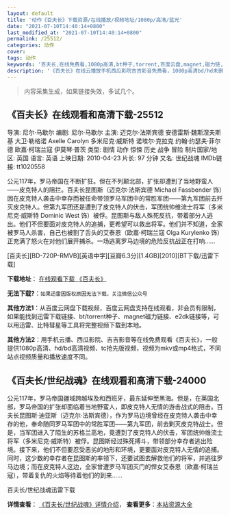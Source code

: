 ```yaml
---
layout: default
title: '动作《百夫长》下载资源/在线播放/视频地址/1080p/高清/蓝光'
date: "2021-07-10T14:40:14+0800"
last_modified_at: "2021-07-10T14:40:14+0800"
permalink: /25512/
categories: 动作
cover:
tags: 动作
keywords: '百夫长,在线免费看,1080p高清,bt种子,torrent,百度云盘,magnet,磁力链,迅雷下载资源'
description: '《百夫长》在线云播放手机西瓜影院吉吉影音免费看，1080p高清bd/hd未删减完整版和tc抢先枪版，mkv/mp4格式，附带bt/torrent种子、magnet/磁力链、百度云盘、网盘资源迅雷下载链接'
---
```


>内容采集生成，如果链接失效，多试几个。


## 《百夫长》在线观看和高清下载-25512

导演: 尼尔·马歇尔 编剧: 尼尔·马歇尔 主演: 迈克尔·法斯宾德 安德雷斯·魏斯涅夫斯基 大卫·勒格诺 Axelle Carolyn 多米尼克·威斯特 诺埃尔·克拉克 约翰·约瑟夫·菲尔德 欧嘉·柯瑞兰寇 伊莫琴·普茨 类型: 剧情 动作 惊悚 历史 战争 冒险 制片国家/地区: 英国 语言: 英语 上映日期: 2010-04-23 片长: 97 分钟 又名: 世纪战魂 IMDb链接: tt1020558

公元117年，罗马帝国在不断扩狂。但在不列颠北部，扩张却遭到了当地野蛮人——皮克特人的阻拦。百夫长昆图斯（迈克尔·法斯宾德 Michael Fassbender 饰）因在皮克特人袭击中幸存而被任命带领罗马军团中的常胜军团——第九军团前去歼灭皮克特人。但第九军团还是遭到了皮克特人的伏击，军团统帅维流士将军（多米尼克·威斯特 Dominic West 饰）被俘。昆图斯与敌人殊死反抗，带着部分人逃出。他们不但要面对皮克特人的追捕，更希望可以救出将军。他们并不知道，全家被罗马人杀害，自己也被割了舌头的艾泰恩（欧嘉·柯瑞兰寇 Olga Kurylenko 饰）正充满了怒火在对他们展开捕杀。一场逃离罗马边境的危险反抗战正在打响……


[百夫长][BD-720P-RMVB][英语中字][豆瓣6.3分][1.4GB][2010][BT下载/迅雷下载]

**下载地址**： [在线观看下载 《百夫长》](https://www.btdx8.com/torrent/centurion_2010.html) 


**无法下载?**：`如果迅雷因版权原因无法下载，关注微信公众号 `

**其他方法1**：从百度云网盘下载视频，百度云网盘支持在线观看，非会员有限制，如果能找到迅雷下载链接、bt/torrent种子、magnet磁力链接、e2dk链接等，可以用迅雷、比特彗星等工具将完整视频下载到本地。

**其他方法2**：用手机云播、西瓜影院、吉吉影音等在线免费观看《百夫长》，一般提供1080p高清、hd/bd高清视频、tc抢先版视频，视频为mkv或mp4格式，不同站点视频质量和播放速度不同。


## 《百夫长/世纪战魂》在线观看和高清下载-24000

公元117年，罗马帝国疆域跨越埃及和西班牙，最东延伸至黑海。但是，在英国北部，罗马帝国的扩张却面临着当地野蛮人，即皮克特人无情的游击战式的阻击。百夫长昆图斯&middot;迪亚斯（迈克尔&middot;法斯宾德），作为罗马边境曾经在皮克特人袭击中幸存的他，奉命随同罗马军团中的常胜军团&mdash;—第九军团，前去剿灭皮克特战士。但是，当军团进入了陌生的苏格兰高地，竟遭到了皮克特人的伏击，军团统帅维流士将军（多米尼克&middot;威斯特）被俘。昆图斯经过殊死搏斗，带领部分幸存者逃出险境。接下来，他们不但要忍受恶劣的地形和环境，更要面对皮克特人无情的追捕。同时，这少数的幸存者在昆图斯的率领下，还要试图去解救他们的将军，并逃往罗马边境；而在皮克特人这边，全家曾遭罗马军团灭门的悍女艾泰恩（欧嘉·柯瑞兰寇），带着复仇的火焰等待着他们的到来&hellip;…


百夫长/世纪战魂迅雷下载

**详情查看**： [《百夫长/世纪战魂》详情介绍](/movie/24000/)， **查看更多**：[本站资源大全](/movie/t/all/)

